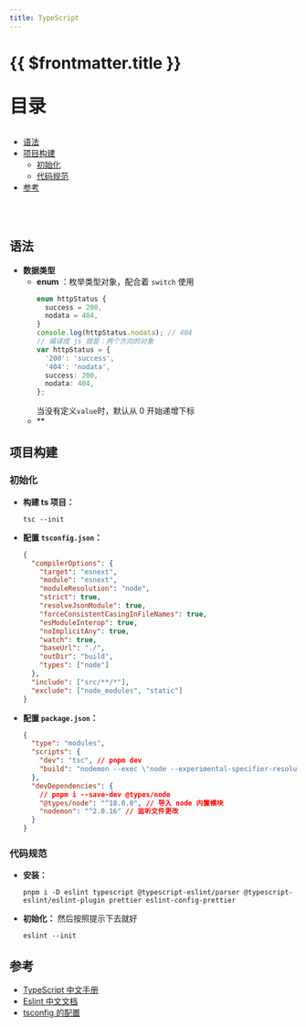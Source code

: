```yaml
---
title: TypeScript
---
```


# {{ $frontmatter.title }}

<p style="font-size: 32px; font-weight: bold;">目录</p>

<!-- @import "[TOC]" {cmd="toc" depthFrom=2 depthTo=6 orderedList=false} -->

<!-- code_chunk_output -->

- [语法](#语法)
- [项目构建](#项目构建)
  - [初始化](#初始化)
  - [代码规范](#代码规范)
- [参考](#参考)

<!-- /code_chunk_output -->

<br> 
&emsp;

## 语法

- **数据类型**
  - **enum** ：枚举类型对象，配合着 `switch` 使用
    ```ts {.line-numbers}
    enum httpStatus {
      success = 200,
      nodata = 404,
    }
    console.log(httpStatus.nodata); // 404
    // 编译成 js 就是：两个方向的对象
    var httpStatus = {
      '200': 'success',
      '404': 'nodata',
      success: 200,
      nodata: 404,
    };
    ```
    当没有定义`value`时，默认从 0 开始递增下标
  - \*\*

## 项目构建

### 初始化

- **构建 ts 项目：**
  ```shell {.line-numbers}
  tsc --init
  ```
- **配置 `tsconfig.json`：**
  ```json {.line-numbers}
  {
    "compilerOptions": {
      "target": "esnext",
      "module": "esnext",
      "moduleResolution": "node",
      "strict": true,
      "resolveJsonModule": true,
      "forceConsistentCasingInFileNames": true,
      "esModuleInterop": true,
      "noImplicitAny": true,
      "watch": true,
      "baseUrl": "./",
      "outDir": "build",
      "types": ["node"]
    },
    "include": ["src/**/*"],
    "exclude": ["node_modules", "static"]
  }
  ```
- **配置 `package.json`：**
  ```json {.line-numbers}
  {
    "type": "modules",
    "scripts": {
      "dev": "tsc", // pnpm dev
      "build": "nodemon --exec \"node --experimental-specifier-resolution=node ./build/main\"" // npm run build
    },
    "devDependencies": {
      // pnpm i --save-dev @types/node
      "@types/node": "^18.0.0", // 导入 node 内置模块
      "nodemon": "^2.0.16" // 监听文件更改
    }
  }
  ```

### 代码规范

- **安装：**
  ```shell {.line-numbers}
  pnpm i -D eslint typescript @typescript-eslint/parser @typescript-eslint/eslint-plugin prettier eslint-config-prettier
  ```
- **初始化：** 然后按照提示下去就好
  ```shell {.line-numbers}
  eslint --init
  ```

## 参考

- [TypeScript 中文手册][1]
- [Eslint 中文文档][2]
- [tsconfig 的配置][3]

[1]: http://www.patrickzhong.com/TypeScript/
[2]: http://eslint.cn/docs/user-guide/configuring
[3]: https://yesifang.com/zh/TypeScript%E7%B3%BB%E5%88%97%E6%95%99%E7%A8%8B/c2fff071/
